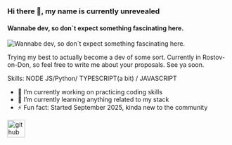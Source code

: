 ### Hi there 👋, my name is currently unrevealed
#### Wannabe dev, so don`t expect something fascinating here.
![Wannabe dev, so don`t expect something fascinating here.]((https://static.wikia.nocookie.net/dota2_gamepedia/images/c/c9/Invoker_Anime.png/revision/latest?cb=20211016213254))

Trying my best to actually become a dev of some sort. Currently in Rostov-on-Don, so feel free to write me about your proposals. See ya soon.

Skills: NODE JS/Python/ TYPESCRIPT(a bit) / JAVASCRIPT

- 🔭 I’m currently working on practicing coding skills 
- 🌱 I’m currently learning anything related to my stack 
- ⚡ Fun fact: Started September 2025, kinda new to the community 


[<img src='https://cdn.jsdelivr.net/npm/simple-icons@3.0.1/icons/github.svg' alt='github' height='40'>](https://github.com/a3th3r3al)  

